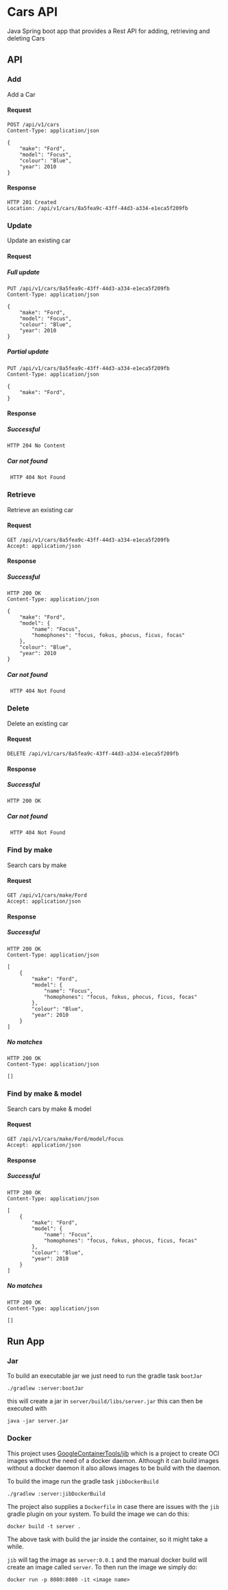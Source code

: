 # Cars API

Java Spring boot app that provides a Rest API for adding, retrieving and deleting Cars

## API

### Add

Add a Car

#### Request

```http
POST /api/v1/cars
Content-Type: application/json

{
    "make": "Ford",
    "model": "Focus",
    "colour": "Blue",
    "year": 2010
}
```

#### Response

```http
HTTP 201 Created
Location: /api/v1/cars/8a5fea9c-43ff-44d3-a334-e1eca5f209fb
```

### Update

Update an existing car

#### Request

##### Full update

```http
PUT /api/v1/cars/8a5fea9c-43ff-44d3-a334-e1eca5f209fb
Content-Type: application/json

{
    "make": "Ford",
    "model": "Focus",
    "colour": "Blue",
    "year": 2010
}
```

##### Partial update

```http
PUT /api/v1/cars/8a5fea9c-43ff-44d3-a334-e1eca5f209fb
Content-Type: application/json

{
    "make": "Ford",
}
```

#### Response

##### Successful

```http
HTTP 204 No Content
```

##### Car not found

```http
 HTTP 404 Not Found
```

### Retrieve

Retrieve an existing car

#### Request

```http
GET /api/v1/cars/8a5fea9c-43ff-44d3-a334-e1eca5f209fb
Accept: application/json
```

#### Response

##### Successful

```http
HTTP 200 OK
Content-Type: application/json

{
    "make": "Ford",
    "model": {
        "name": "Focus",
        "homophones": "focus, fokus, phocus, ficus, focas"
    },
    "colour": "Blue",
    "year": 2010
}
```

##### Car not found

```http
 HTTP 404 Not Found
```

### Delete

Delete an existing car

#### Request

```http
DELETE /api/v1/cars/8a5fea9c-43ff-44d3-a334-e1eca5f209fb
```

#### Response

##### Successful

```http
HTTP 200 OK
```

##### Car not found

```http
 HTTP 404 Not Found
```

### Find by make

Search cars by make

#### Request

```http
GET /api/v1/cars/make/Ford
Accept: application/json
```

#### Response

##### Successful

```http
HTTP 200 OK
Content-Type: application/json

[
    {
        "make": "Ford",
        "model": {
            "name": "Focus",
            "homophones": "focus, fokus, phocus, ficus, focas"
        },
        "colour": "Blue",
        "year": 2010
    }
]
```

##### No matches

```http
HTTP 200 OK
Content-Type: application/json

[]
```

### Find by make & model

Search cars by make & model

#### Request

```http
GET /api/v1/cars/make/Ford/model/Focus
Accept: application/json
```

#### Response

##### Successful

```http
HTTP 200 OK
Content-Type: application/json

[
    {
        "make": "Ford",
        "model": {
            "name": "Focus",
            "homophones": "focus, fokus, phocus, ficus, focas"
        },
        "colour": "Blue",
        "year": 2010
    }
]
```

##### No matches

```http
HTTP 200 OK
Content-Type: application/json

[]
```

## Run App

### Jar

To build an executable jar we just need to run the gradle task `bootJar`

```shell
./gradlew :server:bootJar
```

this will create a jar in `server/build/libs/server.jar` this can then be executed with

```shell
java -jar server.jar
```

### Docker

This project uses [GoogleContainerTools/jib](https://github.com/GoogleContainerTools/jib) which is a project to create
OCI images without the need of a docker daemon. Although it can build images without a docker daemon it also allows
images to be build with the daemon.

To build the image run the gradle task `jibDockerBuild`

```shell
./gradlew :server:jibDockerBuild
```

The project also supplies a `Dockerfile` in case there are issues with the `jib` gradle plugin on your system. To build
the image we can do this:

```shell
docker build -t server .
```

The above task with build the jar inside the container, so it might take a while.

`jib` will tag the image as `server:0.0.1` and the manual docker build will create an image called `server`. To then run
the image we simply do:

```shell
docker run -p 8080:8080 -it <image name>
```

